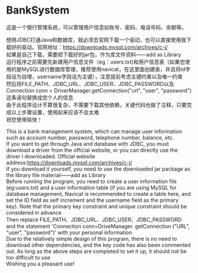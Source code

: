 # BankSystem
这是一个银行管理系统，可以管理用户信息如账号、密码、电话号码、余额等。


想用JDBC打通Java和数据库，就必须去官网下载一个驱动，也可以直接使用我下载好的驱动。官网地址：https://downloads.mysql.com/archives/c-j/<br>
如果是自己下载，需要把下载好的jar包，作为库文件资料——add as Library<br>
运行程序之前需要先新建用户信息文件（eg：users.txt)和用户信息表（如果您使用的是MySQL进行数据库管理，推荐使用navicat，在这里面创建表，并且将id字段设为自增，username字段设为主键），注意提前考虑主键约束以及唯一约束<br>
然后将FILE_PATH、JDBC_URL、JDBC_USER、JDBC_PASSWORD以及 Connection conn = DriverManager.getConnection("url", "user", "password")这条语句替换成您个人的信息<br>
由于此程序设计不算很复杂，不需要下载其他依赖，关键代码也做了注释，只要完成以上步骤设置，使用起来应该不会太难<br>
祝您使用愉快！

This is a bank management system, which can manage user information such as account number, password, telephone number, balance, etc.<br>
If you want to get through Java and database with JDBC, you must download a driver from the official website, or you can directly use the driver I downloaded. Official website address:https://downloads.mysql.com/archives/c-j/<br>
If you download it yourself, you need to use the downloaded jar package as the library file material——add as Library<br>
Before running the program, you need to create a user information file (eg:users.txt) and a user information table (if you are using MySQL for database management, Navicat is recommended to create a table here, and set the ID field as self increment and the username field as the primary key). Note that the primary key constraint and unique constraint should be considered in advance<br>
Then replace FILE_PATH、JDBC_URL、JDBC_USER、JDBC_PASSWORD and the statement 'Connection conn=DriveManager. getConnection ("URL", "user", "password")' with your personal information<br>
Due to the relatively simple design of this program, there is no need to download other dependencies, and the key code has also been commented out. As long as the above steps are completed to set it up, it should not be too difficult to use<br>
Wishing you a pleasant use!
